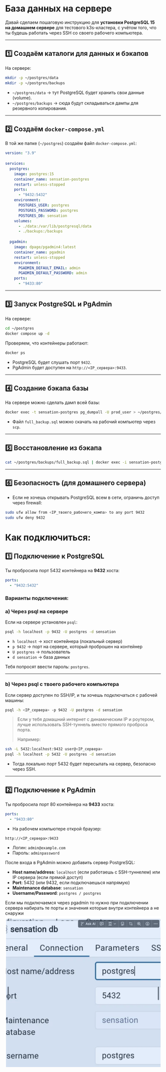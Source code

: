 # База данных на сервере

Давай сделаем пошаговую инструкцию для **установки PostgreSQL 15 на домашнем сервере** для тестового k3s-кластера, с учётом того, что ты будешь работать через SSH со своего рабочего компьютера.

---

## 1️⃣ Создаём каталоги для данных и бэкапов

На сервере:

```bash
mkdir -p ~/postgres/data
mkdir -p ~/postgres/backups
```

- `~/postgres/data` → тут PostgreSQL будет хранить свои данные (volume).
- `~/postgres/backups` → сюда будут складываться дампы для резервного копирования.

---

## 2️⃣ Создаём `docker-compose.yml`

В той же папке (`~/postgres`) создаём файл `docker-compose.yml`:

```yaml
version: "3.9"

services:
  postgres:
    image: postgres:15
    container_name: sensation-postgres
    restart: unless-stopped
    ports:
      - "9432:5432"
    environment:
      POSTGRES_USER: postgres
      POSTGRES_PASSWORD: postgres
      POSTGRES_DB: sensation
    volumes:
      - ./data:/var/lib/postgresql/data
      - ./backups:/backups

  pgadmin:
    image: dpage/pgadmin4:latest
    container_name: pgadmin
    restart: unless-stopped
    environment:
      PGADMIN_DEFAULT_EMAIL: admin
      PGADMIN_DEFAULT_PASSWORD: admin
    ports:
      - "9433:80"
```

---

## 3️⃣ Запуск PostgreSQL и PgAdmin

На сервере:

```bash
cd ~/postgres
docker compose up -d
```

Проверяем, что контейнеры работают:

```bash
docker ps
```

- PostgreSQL будет слушать порт `9432`.
- PgAdmin будет доступен на `http://<IP_сервера>:9433`.

---

## 4️⃣ Создание бэкапа базы

На сервере можно сделать дамп всей базы:

```bash
docker exec -t sensation-postgres pg_dumpall -U prod_user > ~/postgres/backups/full_backup.sql
```

- Файл `full_backup.sql` можно скачать на рабочий компьютер через `scp`.

---

## 5️⃣ Восстановление из бэкапа

```bash
cat ~/postgres/backups/full_backup.sql | docker exec -i sensation-postgres psql -U prod_user
```

---

## 6️⃣ Безопасность (для домашнего сервера)

- Если не хочешь открывать PostgreSQL всем в сети, ограничь доступ через firewall:

```bash
sudo ufw allow from <IP_твоего_рабочего_компа> to any port 9432
sudo ufw deny 9432
```

# Как подключиться:

## 1️⃣ Подключение к PostgreSQL

Ты пробросила порт 5432 контейнера на **9432** хоста:

```yaml
ports:
  - "9432:5432"
```

### Варианты подключения:

### a) Через psql на сервере

Если на сервере установлен `psql`:

```bash
psql -h localhost -p 9432 -U postgres -d sensation
```

- `h localhost` → хост контейнера (локальный сервер)
- `p 9432` → порт на сервере, который проброшен на контейнер
- `U postgres` → пользователь
- `d sensation` → база данных

Тебя попросят ввести пароль: `postgres`.

---

### b) Через psql с твоего рабочего компьютера

Если сервер доступен по SSH/IP, и ты хочешь подключаться с рабочей машины:

```bash
psql -h <IP_сервера> -p 9432 -U postgres -d sensation
```

> Если у тебя домашний интернет с динамическим IP и роутером, лучше использовать SSH-туннель вместо прямого проброса порта.
> 
> 
> Например:
> 

```bash
ssh -L 5432:localhost:9432 user@<IP_сервера>
psql -h localhost -p 5432 -U postgres -d sensation
```

- Тогда локально порт 5432 будет пересылать на сервер, безопасно через SSH.

---

## 2️⃣ Подключение к PgAdmin

Ты пробросила порт 80 контейнера на **9433** хоста:

```yaml
ports:
  - "9433:80"
```

- На рабочем компьютере открой браузер:

```
http://<IP_сервера>:9433
```

- Логин: `admin@example.com`
- Пароль: `adminpassword`

После входа в PgAdmin можно добавить сервер PostgreSQL:

- **Host name/address**: `localhost` (если работаешь с SSH-туннелем) или IP сервера (если прямой доступ)
- **Port**: 5432 (или 9432, если подключаешься напрямую)
- **Maintenance database**: `sensation`
- **Username/Password**: `postgres / postgres`

Если мы подключаемся через pgadmin то нужно при подключении сервера набирать те порты и значения которые внутри контейнера а не снаружи
![img_1.png](img_1.png)